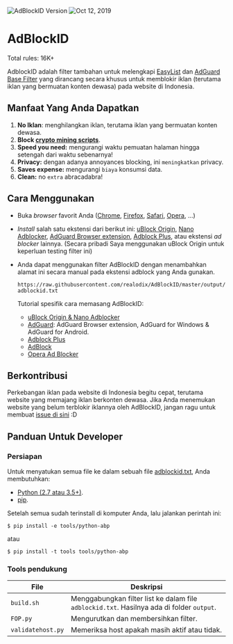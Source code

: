 ![AdBlockID Version](https://img.shields.io/badge/Version-19.285.2125-blue.svg?longCache=true&style=flat-square)
<img src="https://img.shields.io/badge/Updated-Oct 12, 2019-orange.svg?longCache=true&style=flat-square"
    alt="Oct 12, 2019" />

# AdBlockID

Total rules: 16K+

AdblockID adalah filter tambahan untuk melengkapi [EasyList](https://github.com/easylist/easylist) dan [AdGuard Base Filter](https://github.com/AdguardTeam/AdguardFilters) yang dirancang secara khusus untuk memblokir iklan (terutama iklan yang bermuatan konten dewasa) pada website di Indonesia.


## Manfaat Yang Anda Dapatkan
1. **No Iklan**: menghilangkan iklan, terutama iklan yang bermuatan konten dewasa.
2. **Block [crypto mining scripts](https://www.mycryptopedia.com/crypto-mining-scripts/)**.
3. **Speed you need:** mengurangi waktu pemuatan halaman hingga setengah dari waktu sebenarnya!
4. **Privacy:** dengan adanya annoyances blocking, ini `meningkatkan` privacy.
5. **Saves expense:** mengurangi `biaya` konsumsi data.
6. **Clean:** no `extra` abracadabra!


## Cara Menggunakan
- Buka *browser* favorit Anda ([Chrome](https://www.google.com/chrome/), [Firefox](https://www.mozilla.org/firefox/), [Safari](http://www.apple.com/safari/), [Opera](http://www.opera.com/), ...)
- *Install* salah satu ekstensi dari berikut ini: [uBlock Origin](https://github.com/gorhill/uBlock#installation), [Nano Adblocker](https://github.com/NanoAdblocker/NanoCore#install-links), [AdGuard Browser extension](https://adguard.com/en/adguard-browser-extension/overview.html), [Adblock Plus](https://adblockplus.org), atau ekstensi *ad blocker* lainnya. (Secara pribadi Saya menggunakan uBlock Origin untuk keperluan testing filter ini)
- Anda dapat menggunakan filter AdBlockID dengan menambahkan alamat ini secara manual pada ekstensi adblock yang Anda gunakan.

   `https://raw.githubusercontent.com/realodix/AdBlockID/master/output/adblockid.txt`

   Tutorial spesifik cara memasang AdBlockID:
   - [uBlock Origin & Nano Adblocker](https://github.com/realodix/AdBlockID/blob/master/doc/uBlock.md)
   - [AdGuard](https://github.com/realodix/AdBlockID/blob/master/doc/Adguard.md): AdGuard Browser extension, AdGuard for Windows & AdGuard for Android.
   - [Adblock Plus](https://github.com/realodix/AdBlockID/blob/master/doc/Adblock-Plus.md)
   - [AdBlock](https://github.com/realodix/AdBlockID/blob/master/doc/Adblock-Plus.md#cara-memasang-adblockid-pada-adblock)
   - [Opera Ad Blocker](https://github.com/realodix/AdBlockID/blob/master/doc/Opera-AdBlocker.md)


## Berkontribusi
Perkebangan iklan pada website di Indonesia begitu cepat, terutama website yang memajang iklan berkonten dewasa. Jika Anda menemukan website yang belum terblokir iklannya oleh AdBlockID, jangan ragu untuk membuat [issue di sini](https://github.com/realodix/AdBlockID/issues) :D


## Panduan Untuk Developer

### Persiapan
Untuk menyatukan semua file ke dalam sebuah file [adblockid.txt](https://raw.githubusercontent.com/realodix/AdBlockID/master/output/adblockid.txt), Anda membutuhkan:

* [Python (2.7 atau 3.5+)](https://www.python.org/downloads/).
* [pip](https://pypi.org/project/pip/).

Setelah semua sudah terinstall di komputer Anda, lalu jalankan perintah ini:

`$ pip install -e tools/python-abp`

atau

`$ pip install -t tools tools/python-abp`

### Tools pendukung

| File              | Deskripsi                                 |
| ----------------- | ----------------------------------------- |
| `build.sh`        | Menggabungkan filter list ke dalam file `adblockid.txt`. Hasilnya ada di folder `output`. |
| `FOP.py`          | Mengurutkan  dan membersihkan filter. |
| `validatehost.py` | Memeriksa host apakah masih aktif atau tidak. |
